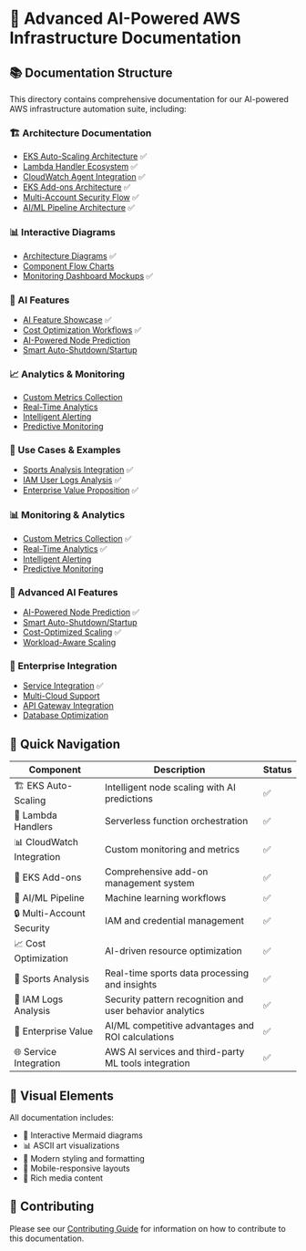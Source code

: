 # 🤖 Advanced AI-Powered AWS Infrastructure Documentation

## 📚 Documentation Structure

This directory contains comprehensive documentation for our AI-powered AWS infrastructure automation suite, including:

### 🏗️ Architecture Documentation
- [EKS Auto-Scaling Architecture](./architecture/eks-auto-scaling.md) ✅
- [Lambda Handler Ecosystem](./architecture/lambda-ecosystem.md) ✅
- [CloudWatch Agent Integration](./architecture/cloudwatch-integration.md) ✅
- [EKS Add-ons Architecture](./architecture/eks-addons.md) ✅
- [Multi-Account Security Flow](./architecture/multi-account-security.md) ✅
- [AI/ML Pipeline Architecture](./architecture/ai-ml-pipeline.md) ✅

### 📊 Interactive Diagrams
- [Architecture Diagrams](./diagrams/) ✅
- [Component Flow Charts](./diagrams/component-flows.md)
- [Monitoring Dashboard Mockups](./diagrams/monitoring-dashboards.md) ✅

### 🤖 AI Features
- [AI Feature Showcase](./ai-features/) ✅
- [Cost Optimization Workflows](./ai-features/cost-optimization.md) ✅
- [AI-Powered Node Prediction](./ai-features/node-prediction.md)
- [Smart Auto-Shutdown/Startup](./ai-features/smart-scheduling.md)

### 📈 Analytics & Monitoring
- [Custom Metrics Collection](./monitoring/custom-metrics.md)
- [Real-Time Analytics](./monitoring/real-time-analytics.md)
- [Intelligent Alerting](./monitoring/intelligent-alerting.md)
- [Predictive Monitoring](./monitoring/predictive-monitoring.md)

### 🎯 Use Cases & Examples
- [Sports Analysis Integration](./use-cases/sports-analysis.md) ✅
- [IAM User Logs Analysis](./use-cases/iam-logs-analysis.md) ✅  
- [Enterprise Value Proposition](./use-cases/enterprise-value.md) ✅

### 📊 Monitoring & Analytics
- [Custom Metrics Collection](./monitoring/custom-metrics.md) ✅
- [Real-Time Analytics](./monitoring/real-time-analytics.md) ✅
- [Intelligent Alerting](./monitoring/intelligent-alerting.md)
- [Predictive Monitoring](./monitoring/predictive-monitoring.md)

### 🤖 Advanced AI Features
- [AI-Powered Node Prediction](./ai-features/advanced/node-prediction.md) ✅
- [Smart Auto-Shutdown/Startup](./ai-features/smart-scheduling.md)
- [Cost-Optimized Scaling](./ai-features/cost-optimization.md) ✅
- [Workload-Aware Scaling](./ai-features/workload-scaling.md)

### 🏢 Enterprise Integration
- [Service Integration](./enterprise/service-integration.md) ✅
- [Multi-Cloud Support](./enterprise/multi-cloud.md)
- [API Gateway Integration](./enterprise/api-gateway.md)
- [Database Optimization](./enterprise/database-optimization.md)

## 🚀 Quick Navigation

| Component | Description | Status |
|-----------|-------------|--------|
| 🏗️ EKS Auto-Scaling | Intelligent node scaling with AI predictions | ✅ |
| 🔧 Lambda Handlers | Serverless function orchestration | ✅ |
| 📊 CloudWatch Integration | Custom monitoring and metrics | ✅ |
| 🔧 EKS Add-ons | Comprehensive add-on management system | ✅ |
| 🤖 AI/ML Pipeline | Machine learning workflows | ✅ |
| 🔒 Multi-Account Security | IAM and credential management | ✅ |
| 📈 Cost Optimization | AI-driven resource optimization | ✅ |
| 🏈 Sports Analysis | Real-time sports data processing and insights | ✅ |
| 👤 IAM Logs Analysis | Security pattern recognition and user behavior analytics | ✅ |
| 💼 Enterprise Value | AI/ML competitive advantages and ROI calculations | ✅ |
| 🌐 Service Integration | AWS AI services and third-party ML tools integration | ✅ |

## 🎨 Visual Elements

All documentation includes:
- 🎯 Interactive Mermaid diagrams
- 📊 ASCII art visualizations
- 🎪 Modern styling and formatting
- 📱 Mobile-responsive layouts
- 🌟 Rich media content

## 🤝 Contributing

Please see our [Contributing Guide](../CONTRIBUTING.md) for information on how to contribute to this documentation.